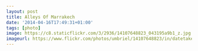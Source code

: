 ```yaml
---
layout: post
title: Alleys Of Marrakech
date: '2014-04-16T17:49:31+01:00'
tags: [photo]
image: https://c8.staticflickr.com/3/2936/14107648823_043195a9b1_z.jpg
imageurl: https://www.flickr.com/photos/umbriel/14107648823/in/datetaken-public/
---
```

